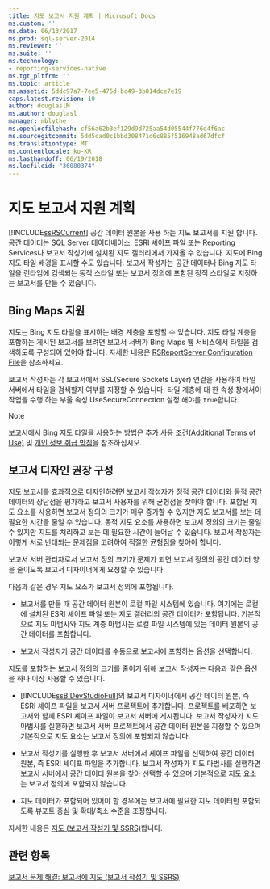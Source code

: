```yaml
---
title: 지도 보고서 지원 계획 | Microsoft Docs
ms.custom: ''
ms.date: 06/13/2017
ms.prod: sql-server-2014
ms.reviewer: ''
ms.suite: ''
ms.technology:
- reporting-services-native
ms.tgt_pltfrm: ''
ms.topic: article
ms.assetid: 5ddc97a7-7ee5-475d-bc49-3b814dce7e19
caps.latest.revision: 10
author: douglaslM
ms.author: douglasl
manager: mblythe
ms.openlocfilehash: cf56a62b3ef129d9d725aa54d05544f776d4f6ac
ms.sourcegitcommit: 5dd5cad0c1bbd308471d6c885f516948ad67dfcf
ms.translationtype: MT
ms.contentlocale: ko-KR
ms.lasthandoff: 06/19/2018
ms.locfileid: "36080374"
---
```

# <a name="plan-for-map-report-support"></a>지도 보고서 지원 계획
  [!INCLUDE[ssRSCurrent](../includes/ssrscurrent-md.md)] 공간 데이터 원본을 사용 하는 지도 보고서를 지원 합니다. 공간 데이터는 SQL Server 데이터베이스, ESRI 셰이프 파일 또는 Reporting Services나 보고서 작성기에 설치된 지도 갤러리에서 가져올 수 있습니다. 지도에 Bing 지도 타일 배경을 표시할 수도 있습니다. 보고서 작성자는 공간 데이터나 Bing 지도 타일을 런타임에 검색되는 동적 스타일 또는 보고서 정의에 포함된 정적 스타일로 지정하는 보고서를 만들 수 있습니다.  
  
## <a name="support-for-bing-maps"></a>Bing Maps 지원  
 지도는 Bing 지도 타일을 표시하는 배경 계층을 포함할 수 있습니다. 지도 타일 계층을 포함하는 게시된 보고서를 보려면 보고서 서버가 Bing Maps 웹 서비스에서 타일을 검색하도록 구성되어 있어야 합니다. 자세한 내용은 [RSReportServer Configuration File](report-server/rsreportserver-config-configuration-file.md)을 참조하세요.  
  
 보고서 작성자는 각 보고서에서 SSL(Secure Sockets Layer) 연결을 사용하여 타일 서버에서 타일을 검색할지 여부를 지정할 수 있습니다. 타일 계층에 대 한 속성 창에서이 작업을 수행 하는 부울 속성 UseSecureConnection 설정 해야를 `true`합니다.  
  
> [!NOTE]  
>  보고서에서 Bing 지도 타일을 사용하는 방법은 [추가 사용 조건(Additional Terms of Use)](http://go.microsoft.com/fwlink/?LinkId=151371) 및 [개인 정보 취급 방침](http://go.microsoft.com/fwlink/?LinkId=151372)을 참조하십시오.  
  
## <a name="report-design-recommendations"></a>보고서 디자인 권장 구성  
 지도 보고서를 효과적으로 디자인하려면 보고서 작성자가 정적 공간 데이터와 동적 공간 데이터의 장단점을 평가하고 보고서 사용자를 위해 균형점을 찾아야 합니다. 포함된 지도 요소를 사용하면 보고서 정의의 크기가 매우 증가할 수 있지만 지도 보고서를 보는 데 필요한 시간을 줄일 수 있습니다. 동적 지도 요소를 사용하면 보고서 정의의 크기는 줄일 수 있지만 지도를 처리하고 보는 데 필요한 시간이 늘어날 수 있습니다. 보고서 작성자는 이렇게 서로 반대되는 문제점을 고려하여 적절한 균형점을 찾아야 합니다.  
  
 보고서 서버 관리자로서 보고서 정의 크기가 문제가 되면 보고서 정의의 공간 데이터 양을 줄이도록 보고서 디자이너에게 요청할 수 있습니다.  
  
 다음과 같은 경우 지도 요소가 보고서 정의에 포함됩니다.  
  
-   보고서를 만들 때 공간 데이터 원본이 로컬 파일 시스템에 있습니다. 여기에는 로컬에 설치된 ESRI 셰이프 파일 또는 지도 갤러리의 공간 데이터가 포함됩니다. 기본적으로 지도 마법사와 지도 계층 마법사는 로컬 파일 시스템에 있는 데이터 원본의 공간 데이터를 포함합니다.  
  
-   보고서 작성자가 공간 데이터를 수동으로 보고서에 포함하는 옵션을 선택합니다.  
  
 지도를 포함하는 보고서 정의의 크기를 줄이기 위해 보고서 작성자는 다음과 같은 옵션을 하나 이상 사용할 수 있습니다.  
  
-   [!INCLUDE[ssBIDevStudioFull](../includes/ssbidevstudiofull-md.md)]의 보고서 디자이너에서 공간 데이터 원본, 즉 ESRI 셰이프 파일을 보고서 서버 프로젝트에 추가합니다. 프로젝트를 배포하면 보고서와 함께 ESRI 셰이프 파일이 보고서 서버에 게시됩니다. 보고서 작성자가 지도 마법사를 실행하면 보고서 서버 프로젝트에서 공간 데이터 원본을 지정할 수 있으며 기본적으로 지도 요소는 보고서 정의에 포함되지 않습니다.  
  
-   보고서 작성기를 실행한 후 보고서 서버에서 셰이프 파일을 선택하여 공간 데이터 원본, 즉 ESRI 셰이프 파일을 추가합니다. 보고서 작성자가 지도 마법사를 실행하면 보고서 서버에서 공간 데이터 원본을 찾아 선택할 수 있으며 기본적으로 지도 요소는 보고서 정의에 포함되지 않습니다.  
  
-   지도 데이터가 포함되어 있어야 할 경우에는 보고서에 필요한 지도 데이터만 포함되도록 뷰포트 중심 및 확대/축소 수준을 조정합니다.  
  
 자세한 내용은 [지도 &#40;보고서 작성기 및 SSRS&#41;](report-design/maps-report-builder-and-ssrs.md)합니다.  
  
## <a name="see-also"></a>관련 항목  
 [보고서 문제 해결: 보고서에 지도 &#40;보고서 작성기 및 SSRS&#41;](report-design/troubleshoot-reports-map-reports-report-builder-and-ssrs.md)  
  
  